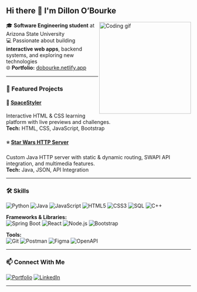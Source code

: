 ## Hi there 👋 I'm Dillon O’Bourke

<img align="right" src="https://media.giphy.com/media/qgQUggAC3Pfv687qPC/giphy.gif" width="250" alt="Coding gif">

🎓 **Software Engineering student** at Arizona State University  
💻 Passionate about building **interactive web apps**, backend systems, and exploring new technologies  
🌐 **Portfolio:** [dobourke.netlify.app](https://dobourke.netlify.app/)  

---

### 🚀 Featured Projects

#### 🌌 [SpaceStyler](https://spacestyler.netlify.app/)

Interactive HTML & CSS learning platform with live previews and challenges.  
**Tech:** HTML, CSS, JavaScript, Bootstrap

#### ⭐ [Star Wars HTTP Server](https://github.com/dillono2277/StarwarsHTTPServer)

Custom Java HTTP server with static & dynamic routing, SWAPI API integration, and multimedia features.  
**Tech:** Java, JSON, API Integration

---

### 🛠 Skills

![Python](https://img.shields.io/badge/-Python-3776AB?style=for-the-badge&logo=python&logoColor=white)
![Java](https://img.shields.io/badge/-Java-007396?style=for-the-badge&logo=java&logoColor=white)
![JavaScript](https://img.shields.io/badge/-JavaScript-F7DF1E?style=for-the-badge&logo=javascript&logoColor=black)
![HTML5](https://img.shields.io/badge/-HTML5-E34F26?style=for-the-badge&logo=html5&logoColor=white)
![CSS3](https://img.shields.io/badge/-CSS3-1572B6?style=for-the-badge&logo=css3&logoColor=white)
![SQL](https://img.shields.io/badge/-SQL-4479A1?style=for-the-badge&logo=MySQL&logoColor=white)
![C++](https://img.shields.io/badge/-C++-00599C?style=for-the-badge&logo=cplusplus&logoColor=white)

**Frameworks & Libraries:**  
![Spring Boot](https://img.shields.io/badge/-Spring%20Boot-6DB33F?style=for-the-badge&logo=springboot&logoColor=white)
![React](https://img.shields.io/badge/-React-61DAFB?style=for-the-badge&logo=react&logoColor=black)
![Node.js](https://img.shields.io/badge/-Node.js-339933?style=for-the-badge&logo=node.js&logoColor=white)
![Bootstrap](https://img.shields.io/badge/-Bootstrap-7952B3?style=for-the-badge&logo=bootstrap&logoColor=white)

**Tools:**  
![Git](https://img.shields.io/badge/-Git-F05032?style=for-the-badge&logo=git&logoColor=white)
![Postman](https://img.shields.io/badge/-Postman-FF6C37?style=for-the-badge&logo=postman&logoColor=white)
![Figma](https://img.shields.io/badge/-Figma-F24E1E?style=for-the-badge&logo=figma&logoColor=white)
![OpenAPI](https://img.shields.io/badge/-OpenAPI-6BA539?style=for-the-badge&logo=openapi-initiative&logoColor=white)

---

### 📫 Connect With Me
[![Portfolio](https://img.shields.io/badge/-Portfolio-000000?style=for-the-badge&logo=About.me&logoColor=white)](https://dobourke.netlify.app/)
[![LinkedIn](https://img.shields.io/badge/-LinkedIn-0A66C2?style=for-the-badge&logo=linkedin&logoColor=white)](https://www.linkedin.com/in/dillon-o-bourke/)

---


